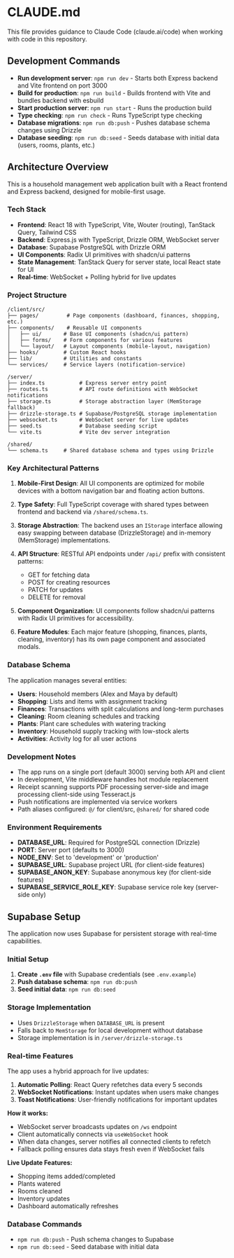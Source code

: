 # CLAUDE.md

This file provides guidance to Claude Code (claude.ai/code) when working with code in this repository.

## Development Commands

- **Run development server**: `npm run dev` - Starts both Express backend and Vite frontend on port 3000
- **Build for production**: `npm run build` - Builds frontend with Vite and bundles backend with esbuild
- **Start production server**: `npm run start` - Runs the production build
- **Type checking**: `npm run check` - Runs TypeScript type checking
- **Database migrations**: `npm run db:push` - Pushes database schema changes using Drizzle
- **Database seeding**: `npm run db:seed` - Seeds database with initial data (users, rooms, plants, etc.)

## Architecture Overview

This is a household management web application built with a React frontend and Express backend, designed for mobile-first usage.

### Tech Stack
- **Frontend**: React 18 with TypeScript, Vite, Wouter (routing), TanStack Query, Tailwind CSS
- **Backend**: Express.js with TypeScript, Drizzle ORM, WebSocket server
- **Database**: Supabase PostgreSQL with Drizzle ORM
- **UI Components**: Radix UI primitives with shadcn/ui patterns
- **State Management**: TanStack Query for server state, local React state for UI
- **Real-time**: WebSocket + Polling hybrid for live updates

### Project Structure

```
/client/src/
├── pages/         # Page components (dashboard, finances, shopping, etc.)
├── components/    # Reusable UI components
│   ├── ui/       # Base UI components (shadcn/ui pattern)
│   ├── forms/    # Form components for various features
│   └── layout/   # Layout components (mobile-layout, navigation)
├── hooks/        # Custom React hooks
├── lib/          # Utilities and constants
└── services/     # Service layers (notification-service)

/server/
├── index.ts           # Express server entry point
├── routes.ts          # API route definitions with WebSocket notifications
├── storage.ts         # Storage abstraction layer (MemStorage fallback)
├── drizzle-storage.ts # Supabase/PostgreSQL storage implementation
├── websocket.ts       # WebSocket server for live updates
├── seed.ts            # Database seeding script
└── vite.ts            # Vite dev server integration

/shared/
└── schema.ts     # Shared database schema and types using Drizzle
```

### Key Architectural Patterns

1. **Mobile-First Design**: All UI components are optimized for mobile devices with a bottom navigation bar and floating action buttons.

2. **Type Safety**: Full TypeScript coverage with shared types between frontend and backend via `/shared/schema.ts`.

3. **Storage Abstraction**: The backend uses an `IStorage` interface allowing easy swapping between database (DrizzleStorage) and in-memory (MemStorage) implementations.

4. **API Structure**: RESTful API endpoints under `/api/` prefix with consistent patterns:
   - GET for fetching data
   - POST for creating resources
   - PATCH for updates
   - DELETE for removal

5. **Component Organization**: UI components follow shadcn/ui patterns with Radix UI primitives for accessibility.

6. **Feature Modules**: Each major feature (shopping, finances, plants, cleaning, inventory) has its own page component and associated modals.

### Database Schema

The application manages several entities:
- **Users**: Household members (Alex and Maya by default)
- **Shopping**: Lists and items with assignment tracking
- **Finances**: Transactions with split calculations and long-term purchases
- **Cleaning**: Room cleaning schedules and tracking
- **Plants**: Plant care schedules with watering tracking
- **Inventory**: Household supply tracking with low-stock alerts
- **Activities**: Activity log for all user actions

### Development Notes

- The app runs on a single port (default 3000) serving both API and client
- In development, Vite middleware handles hot module replacement
- Receipt scanning supports PDF processing server-side and image processing client-side using Tesseract.js
- Push notifications are implemented via service workers
- Path aliases configured: `@/` for client/src, `@shared/` for shared code

### Environment Requirements

- **DATABASE_URL**: Required for PostgreSQL connection (Drizzle)
- **PORT**: Server port (defaults to 3000)
- **NODE_ENV**: Set to 'development' or 'production'
- **SUPABASE_URL**: Supabase project URL (for client-side features)
- **SUPABASE_ANON_KEY**: Supabase anonymous key (for client-side features)
- **SUPABASE_SERVICE_ROLE_KEY**: Supabase service role key (server-side only)

## Supabase Setup

The application now uses Supabase for persistent storage with real-time capabilities.

### Initial Setup

1. **Create `.env` file** with Supabase credentials (see `.env.example`)
2. **Push database schema**: `npm run db:push`
3. **Seed initial data**: `npm run db:seed`

### Storage Implementation

- Uses `DrizzleStorage` when `DATABASE_URL` is present
- Falls back to `MemStorage` for local development without database
- Storage implementation is in `/server/drizzle-storage.ts`

### Real-time Features

The app uses a hybrid approach for live updates:

1. **Automatic Polling**: React Query refetches data every 5 seconds
2. **WebSocket Notifications**: Instant updates when users make changes
3. **Toast Notifications**: User-friendly notifications for important updates

**How it works:**
- WebSocket server broadcasts updates on `/ws` endpoint
- Client automatically connects via `useWebSocket` hook
- When data changes, server notifies all connected clients to refetch
- Fallback polling ensures data stays fresh even if WebSocket fails

**Live Update Features:**
- Shopping items added/completed
- Plants watered
- Rooms cleaned
- Inventory updates
- Dashboard automatically refreshes

### Database Commands

- `npm run db:push` - Push schema changes to Supabase
- `npm run db:seed` - Seed database with initial data